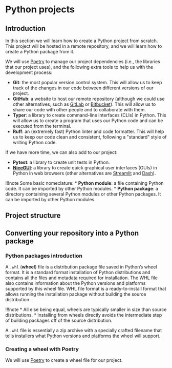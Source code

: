 # Python projects

## Introduction

In this section we will learn how to create a Python project from scratch. This project will be hosted in a
remote repository, and we will learn how to create a Python package from it.

We will use [Poetry](https://python-poetry.org/) to manage our project dependencies (i.e., the libraries that
our project uses), and the following extra tools to help us with the development process:

* **Git**: the most popular version control system. This will allow us to keep track of the changes in our code
between different versions of our project.
* **GitHub**: a website to host our remote repository (although we could use other alternatives, such as 
[GitLab](https://about.gitlab.com/) or [Bitbucket](https://bitbucket.org/)). This will allow us to share our code
with other people and to collaborate with them.
* **Typer**: a library to create command-line interfaces (CLIs) in Python. This will allow us to create a 
program that uses our Python code and can be executed from the terminal.
* **Ruff**: an (extremely fast) Python linter and code formatter. This will help us to keep our code clean and
consistent, following a "standard" style of writing Python code.

If we have more time, we can also add to our project:

* **Pytest**: a library to create unit tests in Python.
* **[NiceGUI](https://nicegui.io/)**: a library to create quick graphical user interfaces (GUIs) in Python in web browsers (other alternatives
are [Streamlit](https://streamlit.io/) and [Dash](https://plotly.com/dash/)).

!!!note
    Some basic nomeclature:
    * **Python module**: a file containing Python code. It can be imported by other Python modules.
    * **Python package**: a directory containing several Python modules or other Python packages. 
    It can be imported by other Python modules.

## Project structure



## Converting your repository into a Python package

### Python packages introduction

A `.whl` (**wheel**) file is a distribution package file saved in Python’s wheel format. It is a standard format 
installation of Python distributions and contains all the files and metadata required for installation. 
The WHL file also contains information about the Python versions and platforms supported by this wheel file. 
WHL file format is a ready-to-install format that allows running the installation package without building the 
source distribution.

!!!note
    * All else being equal, wheels are typically smaller in size than source distributions.
    * Installing from wheels directly avoids the intermediate step of building packages off of 
    the source distribution.

A `.whl` file is essentially a zip archive with a specially crafted filename that tells installers what 
Python versions and platforms the wheel will support.

### Creating a wheel with Poetry

We will use [Poetry](https://python-poetry.org/) to create a wheel file for our project.

